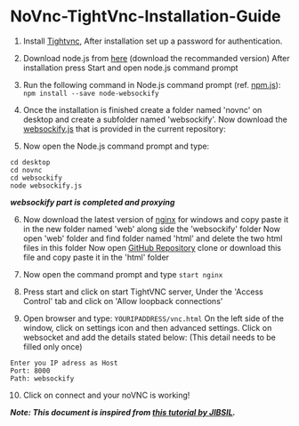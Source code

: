 # NoVnc-TightVnc-Installation-Guide
1. Install [Tightvnc](https://www.tightvnc.com/), After installation set up a password for authentication.

2. Download node.js from [here](https://nodejs.org/en/)
(download the recommanded version)
After installation press Start and open node.js command prompt 

3. Run the following command in Node.js command prompt (ref. [npm.js](https://www.npmjs.com/package/@maximegris/node-websockify)): 	
```npm install --save node-websockify ```

4. Once the installation is finished create a folder named 'novnc' on desktop and create a subfolder named 'websockify'. Now download the [websockify.js](https://raw.githubusercontent.com/rutvikbhatt/NoVnc-TightVnc-Installation-Guide/master/websockify.js) that is provided in the current repository:	

5. Now open the Node.js command prompt and type:
```
cd desktop
cd novnc
cd websockify
node websockify.js
``` 

***websockify part is completed and proxying***

6. Now download the latest version of [nginx](https://nginx.org/en/download.html?_ga=2.235179334.610747622.1588686511-49539150.1588686511)
for windows and copy paste it in the new folder named 'web' along side the 'websockify' folder 
Now open 'web' folder and find folder named 'html' and delete the two html files in this folder 
Now open [GitHub Repository](https://github.com/novnc/noVNC)
clone or download this file and copy paste it in the 'html' folder

7. Now open the command prompt and type
```start nginx``` 

8. Press start and click on start TightVNC server, Under the 'Access Control' tab and click on 'Allow loopback connections'

9. Open browser and type: 
```YOURIPADDRESS/vnc.html```
On the left side of the window, click on settings icon and then advanced settings. Click on websocket and add the details stated below:
(This detail needs to be filled only once)
```
Enter you IP adress as Host 
Port: 8000 
Path: websockify
```
10. Click on connect and your noVNC is working! 

***Note: This document is inspired from [this tutorial by JIBSIL](https://www.youtube.com/watch?v=NYEyyVDsapw).***
